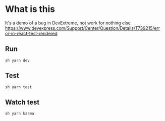 # What is this

It's a demo of a bug in DevExtreme, not work for nothing else https://www.devexpress.com/Support/Center/Question/Details/T739215/error-in-react-test-rendered

## Run

``sh
yarn dev
``

## Test

``sh
yarn test
``

## Watch test

``sh
yarn karma
``